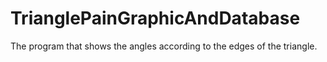 # TrianglePainGraphicAndDatabase
The program that shows the angles according to the edges of the triangle.
